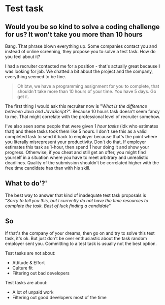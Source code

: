 # Test task

## Would you be so kind to solve a coding challenge for us? It won't take you more than 10 hours

Bang. That phrase blown everything up.
Some companies contact you and instead of online screening, they propose you to solve a test task. How do you feel about it?

I had a recruiter contacted me for a position - that's actually great because I was looking for job. We chatted a bit about the project and the company, everything seemed to be fine.

> Oh btw, we have a programming assignment for you to complete, that shouldn't take more than 10 hours of your time. You have 5 days. Go get it.

The first thing I would ask this recruiter now is "_What is the difference between Java and JavaScript?_". Because 10 hours task doesn't seem fancy to me. That might correlate with the professional level of recruiter somehow.

I've also seen some people that were given _1 hour tasks_ (idk who estimates that) and these tasks took them like 5 hours. I don't see this as a valid completed task to send it back to employer because that's the point where you literally misrepresent your productivity. Don't do that. If employer estimates this task as 1-hour, then spend 1 hour doing it and show your progress. Otherwise, if you cheat and still get an offer, you might find yourself in a situation where you have to meet arbitrary and unrealistic deadlines. Quality of the submission shouldn't be correlated higher with the free time candidate has than with his skill.

## What to do'?'

The best way to answer that kind of inadequate test task proposals is "_Sorry to tell you this, but I currently do not have the time resources to complete the task. Best of luck finding a candidate_"

## So

If that's the company of your dreams, then go on and try to solve this test task, it's ok. But just don't be over enthusiastic about the task random employer sent you. Committing to a test task is usually not the best option.

Test tasks are not about:

- Attitude & Effort
- Culture fit
- Filtering out bad developers

Test tasks are about:

- A lot of unpaid work
- Filtering out good developers most of the time
